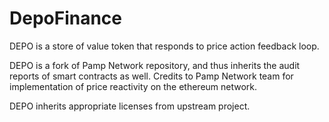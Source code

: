 # DepoFinance

DEPO is a store of value token that responds to price action feedback loop. 

DEPO is a fork of Pamp Network repository, and thus inherits the audit reports of smart contracts as well.  Credits to Pamp Network team for implementation of price reactivity on the ethereum network.

DEPO inherits appropriate licenses from upstream project. 

